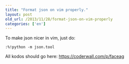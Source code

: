```yaml
---
title: "Format json on vim properly."
layout: post
old_url: /2013/11/28/format-json-on-vim-properly
categories: ['en']
---
```


To make json nicer in vim, just do:
```
:%!python -m json.tool
```

All kodos should go here: https://coderwall.com/p/faceag
